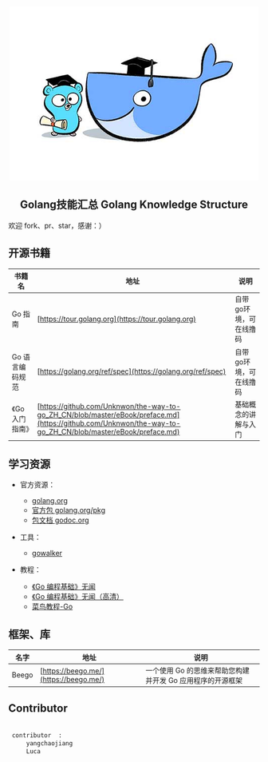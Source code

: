 
<div align="center">
    <img width="500" src="images/logo.jpg">
</div>


<h2 align="center">Golang技能汇总 Golang Knowledge Structure</h2>

欢迎 fork、pr、star，感谢：）



## 开源书籍
书籍名 | 地址 | 说明
------------- | ------------- | -------------
Go 指南 | [https://tour.golang.org](https://tour.golang.org) | 自带go环境，可在线撸码
Go 语言编码规范 | [https://golang.org/ref/spec](https://golang.org/ref/spec) | 自带go环境，可在线撸码
《Go入门指南》 | [https://github.com/Unknwon/the-way-to-go_ZH_CN/blob/master/eBook/preface.md](https://github.com/Unknwon/the-way-to-go_ZH_CN/blob/master/eBook/preface.md) | 基础概念的讲解与入门



## 学习资源

- 官方资源：
    - [golang.org](https://golang.org/)
    - [官方包 golang.org/pkg](https://golang.org/pkg/)
    - [包文档 godoc.org](https://godoc.org/)

- 工具：
    - [gowalker](https://gowalker.org/)        

- 教程：
    - [《Go 编程基础》无闻](https://github.com/Unknwon/go-fundamental-programming)
    - [《Go 编程基础》无闻（高清）](https://golangcaff.com/docs/go-fundamental-programming)
    - [菜鸟教程-Go](http://www.runoob.com/go/go-tutorial.html)


## 框架、库
名字 | 地址 | 说明
------------- | ------------- | -------------
Beego | [https://beego.me/](https://beego.me/) | 一个使用 Go 的思维来帮助您构建并开发 Go 应用程序的开源框架



## Contributor
```

 contributor  :
     yangchaojiang
     Luca
    
```